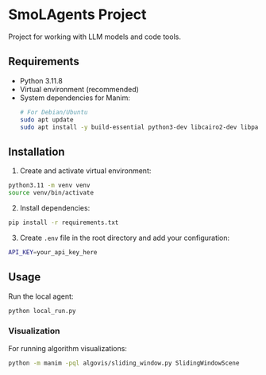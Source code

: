 # SmoLAgents Project

Project for working with LLM models and code tools.

## Requirements

- Python 3.11.8
- Virtual environment (recommended)
- System dependencies for Manim:
  ```bash
  # For Debian/Ubuntu
  sudo apt update
  sudo apt install -y build-essential python3-dev libcairo2-dev libpango1.0-dev ffmpeg
  ```

## Installation

1. Create and activate virtual environment:
```bash
python3.11 -m venv venv
source venv/bin/activate
```

2. Install dependencies:
```bash
pip install -r requirements.txt
```

3. Create `.env` file in the root directory and add your configuration:
```bash
API_KEY=your_api_key_here
```

## Usage

Run the local agent:
```bash
python local_run.py
```

### Visualization

For running algorithm visualizations:
```bash
python -m manim -pql algovis/sliding_window.py SlidingWindowScene
```
